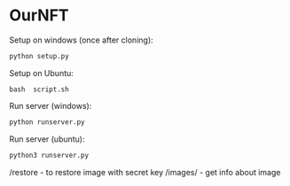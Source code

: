 # OurNFT

Setup on windows (once after cloning):

```python
python setup.py
```

Setup on Ubuntu:
```
bash  script.sh
```

Run server (windows):

```python
python runserver.py
```

Run server (ubuntu):

```python
python3 runserver.py
```

/restore - to restore image with secret key
/images/<public token>  - get info about image
